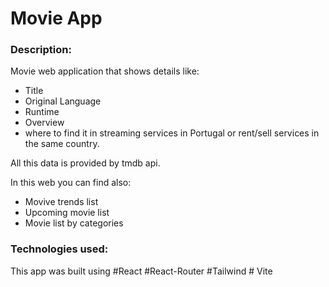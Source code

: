# Movie App

### Description:

Movie web application that shows details like:

- Title
- Original Language
- Runtime
- Overview
- where to find it in streaming services in Portugal or rent/sell services in
  the same country.

All this data is provided by tmdb api.

In this web you can find also:

- Movive trends list
- Upcoming movie list
- Movie list by categories

### Technologies used:

This app was built using #React #React-Router #Tailwind # Vite

